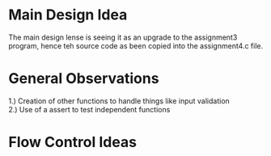 # Main Design Idea 

The main design lense is seeing it as an upgrade to the assignment3 program, hence teh source code as been copied into the assignment4.c file.

# General Observations
1.) Creation of other functions to handle things like input validation <br>
2.) Use of a assert to test independent functions

# Flow Control Ideas

